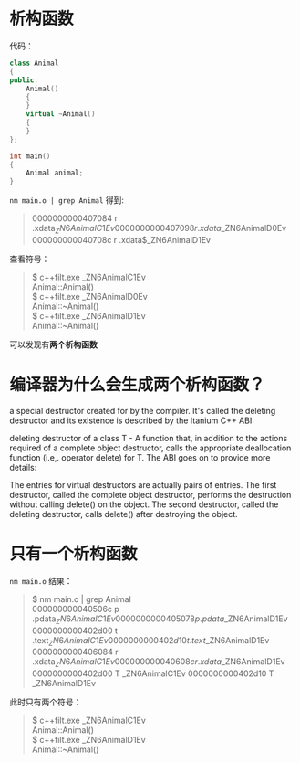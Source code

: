 # 析构函数
代码：

```cpp
class Animal
{
public:
    Animal()
    {
    }
    virtual ~Animal()
    {
    }
};

int main()
{
    Animal animal;
}
```

`nm main.o | grep Animal`
得到:

> 0000000000407084 r .xdata$_ZN6AnimalC1Ev
0000000000407098 r .xdata$_ZN6AnimalD0Ev
000000000040708c r .xdata$_ZN6AnimalD1Ev

查看符号：
> $ c++filt.exe _ZN6AnimalC1Ev      
Animal::Animal()        
$ c++filt.exe _ZN6AnimalD0Ev        
Animal::~Animal()   
$ c++filt.exe _ZN6AnimalD1Ev    
Animal::~Animal()

可以发现有**两个析构函数**

# 编译器为什么会生成两个析构函数？


a special destructor created for by the compiler. It's called the deleting destructor and its existence is described by the Itanium C++ ABI:

deleting destructor of a class T - A function that, in addition to the actions required of a complete object destructor, calls the appropriate deallocation function (i.e,. operator delete) for T.
The ABI goes on to provide more details:

The entries for virtual destructors are actually pairs of entries. The first destructor, called the complete object destructor, performs the destruction without calling delete() on the object. The second destructor, called the deleting destructor, calls delete() after destroying the object.

# 只有一个析构函数

`nm main.o` 结果：

> $ nm main.o | grep Animal     
000000000040506c p .pdata$_ZN6AnimalC1Ev
0000000000405078 p .pdata$_ZN6AnimalD1Ev
0000000000402d00 t .text$_ZN6AnimalC1Ev
0000000000402d10 t .text$_ZN6AnimalD1Ev
0000000000406084 r .xdata$_ZN6AnimalC1Ev
000000000040608c r .xdata$_ZN6AnimalD1Ev
0000000000402d00 T _ZN6AnimalC1Ev
0000000000402d10 T _ZN6AnimalD1Ev

此时只有两个符号：

> $ c++filt.exe _ZN6AnimalC1Ev  
Animal::Animal()        
$ c++filt.exe _ZN6AnimalD1Ev    
Animal::~Animal()
